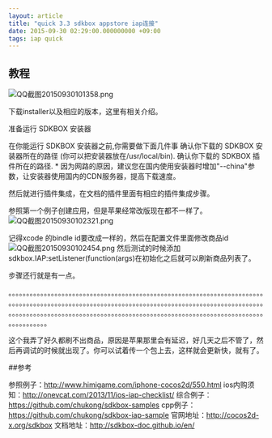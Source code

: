 ```yaml
---
layout: article
title: "quick 3.3 sdkbox appstore iap连接"
date: 2015-09-30 02:29:00.000000000 +09:00
tags: iap quick
---
```


## 教程

![QQ截图20150930101358.png](https://shuibo.me/assets/images/201509/hxYk8AZGLdJqsZZ6iEiIm99nYFSRKsD8.png "QQ截图20150930101358.png")

下载installer以及相应的版本，这里有相关介绍。

准备运行 SDKBOX 安装器

在你能运行 SDKBOX 安装器之前,你需要做下面几件事 确认你下载的 SDKBOX 安装器所在的路径 (你可以把安装器放在/usr/local/bin). 确认你下载的 SDKBOX 插件所在的路径. * 因为网路的原因，建议您在国内使用安装器时增加"--china"参数，让安装器使用国内的CDN服务器，提高下载速度。

然后就进行插件集成，在文档的插件里面有相应的插件集成步骤。

参照第一个例子创建应用，但是苹果经常改版现在都不一样了。
![QQ截图20150930102321.png](https://shuibo.me/assets/images/201509/zLmBy6Apq46-ihvIW1zDndIO_tuJNQV5.png "QQ截图20150930102321.png")

记得xcode 的bindle id要改成一样的，然后在配置文件里面修改商品id
![QQ截图20150930102454.png](https://shuibo.me/assets/images/201509/wJS5m_zj927IDxqlW48GWTAbDSJ03QAd.png "QQ截图20150930102454.png")
然后测试的时候添加sdkbox.IAP:setListener(function(args)在初始化之后就可以刷新商品列表了。

步骤还行就是有一点。

。。。。。。。。。。。。。。。。。。。。。。。。。。。。。。。。。。。。。。。。。。。。。。。。。。。。。。。。。。。。。。。。。。。。。。。。。。。。。。。。。。。。。。。。。。。。。。。。。。。。。。。。。。。。。。。。。。。。。。。。。。。。。。。。。。。。。。。。。。。。。。。。。。。。。。。。。。。。。。。。。。。。。。。。。。。。。。。。。。。。。。。。。。。。。。。。。。。。。。。。。。。。。。。。。。。。。。。。。。。。。。。。。。。

这个我弄了好久都刷不出商品，原因是苹果那里会有延迟，好几天之后不管了，然后再调试的时候就出现了。你可以试着传一个包上去，这样就会更新快，就有了。

##参考

参照例子：http://www.himigame.com/iphone-cocos2d/550.html
ios内购须知：http://onevcat.com/2013/11/ios-iap-checklist/
综合例子：https://github.com/chukong/sdkbox-samples
cpp例子：https://github.com/chukong/sdkbox-iap-sample
官网地址：http://cocos2d-x.org/sdkbox
文档地址：http://sdkbox-doc.github.io/en/
